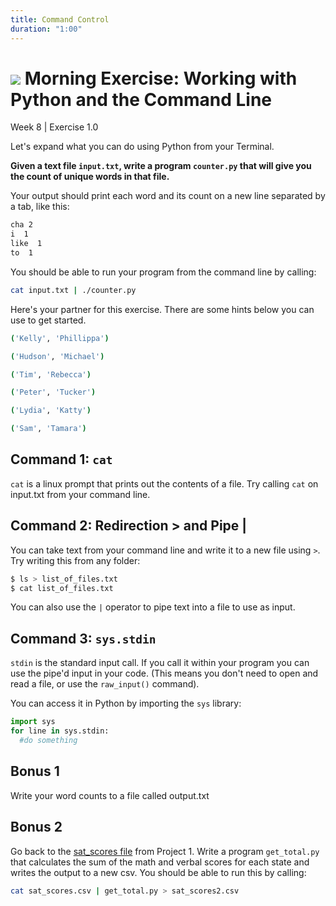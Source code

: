 ```yaml
---
title: Command Control
duration: "1:00"
---
```


# ![](https://ga-dash.s3.amazonaws.com/production/assets/logo-9f88ae6c9c3871690e33280fcf557f33.png) Morning Exercise: Working with Python and the Command Line
Week 8 | Exercise 1.0

Let's expand what you can do using Python from your Terminal.

**Given a text file `input.txt`, write a program `counter.py` that will give you the count of unique words in that file.**

Your output should print each word and its count on a new line separated by a tab, like this:

```bash
cha 2
i  1
like  1
to  1
```

You should be able to run your program from the command line by calling:

```bash
cat input.txt | ./counter.py
```

Here's your partner for this exercise. There are some hints below you can use to get started.

```bash
('Kelly', 'Phillippa')

('Hudson', 'Michael')

('Tim', 'Rebecca')

('Peter', 'Tucker')

('Lydia', 'Katty')

('Sam', 'Tamara')
```

## Command 1: `cat`

`cat` is a linux prompt that prints out the contents of a file. Try calling `cat` on input.txt from your command line.

## Command 2: Redirection > and Pipe |

You can take text from your command line and write it to a new file using ```>```. Try writing this from any folder:

```bash
$ ls > list_of_files.txt
$ cat list_of_files.txt
```

You can also use the ```|``` operator to pipe text into a file to use as input.

## Command 3: `sys.stdin`

`stdin` is the standard input call. If you call it within your program you can use the pipe'd input in your code. (This means you don't need to open and read a file, or use the `raw_input()` command).

You can access it in Python by importing the `sys` library:

```python
import sys
for line in sys.stdin:
  #do something
```

## Bonus 1
Write your word counts to a file called output.txt

## Bonus 2
Go back to the [sat_scores file](assets/sat_scores.csv) from Project 1. Write a program `get_total.py` that calculates the sum of the math and verbal scores for each state and writes the output to a new csv. You should be able to run this by calling:

```bash
cat sat_scores.csv | get_total.py > sat_scores2.csv
```

